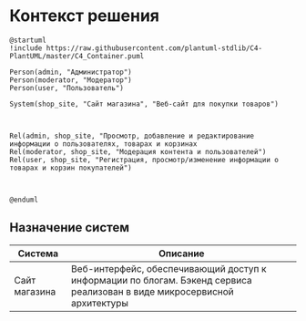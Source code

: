 # Контекст решения
<!-- Окружение системы (роли, участники, внешние системы) и связи системы с ним. Диаграмма контекста C4 и текстовое описание. 
-->
```plantuml
@startuml
!include https://raw.githubusercontent.com/plantuml-stdlib/C4-PlantUML/master/C4_Container.puml

Person(admin, "Администратор")
Person(moderator, "Модератор")
Person(user, "Пользователь")

System(shop_site, "Сайт магазина", "Веб-сайт для покупки товаров")



Rel(admin, shop_site, "Просмотр, добавление и редактирование информации о пользователях, товарах и корзинах
Rel(moderator, shop_site, "Модерация контента и пользователей")
Rel(user, shop_site, "Регистрация, просмотр/изменение информации о товарах и корзин покупателей")



@enduml
```
## Назначение систем
|Система| Описание|
|-------|---------|
| Сайт магазина | Веб-интерфейс, обеспечивающий доступ к информации по блогам. Бэкенд сервиса реализован в виде микросервисной архитектуры |

